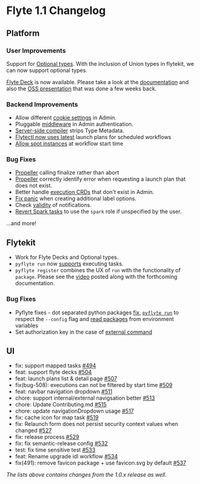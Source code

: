 # Flyte 1.1 Changelog

## Platform
### User Improvements
Support for [Optional types](https://github.com/flyteorg/flyte/issues/2426). With the inclusion of Union types in flytekit, we can now support optional types.

[Flyte Deck](https://github.com/flyteorg/flyte/issues/2175) is now available. Please take a look at the [documentation](https://docs.flyte.org/en/latest/user_guide/development_lifecycle/decks.html) and also the [OSS presentation](https://www.youtube.com/watch?v=KqyBYIaAZ7c) that was done a few weeks back.


### Backend Improvements
* Allow different [cookie settings](https://github.com/flyteorg/flyte/issues/2596) in Admin.
* Pluggable [middleware](https://github.com/flyteorg/flyte/issues/2507) in Admin authentication.
* [Server-side compiler](https://github.com/flyteorg/flyte/issues/2516) strips Type Metadata.
* [Flytectl now uses latest](https://github.com/flyteorg/flyte/issues/2329) launch plans for scheduled workflows
* [Allow spot instances](https://github.com/flyteorg/flyte/issues/2284) at workflow start time


### Bug Fixes
* [Propeller](https://github.com/flyteorg/flyte/issues/2298) calling finalize rather than abort
* [Propeller](https://github.com/flyteorg/flyte/issues/2404) correctly identify error when requesting a launch plan that does not exist.
* Better handle [execution CRDs](https://github.com/flyteorg/flyte/issues/2275) that don't exist in Admin.
* [Fix panic](https://github.com/flyteorg/flyte/issues/2597) when creating additional label options.
* Check [validity](https://github.com/flyteorg/flyte/issues/2601) of notifications.
* [Revert Spark tasks](https://github.com/flyteorg/flyteadmin/pull/450) to use the `spark` role if unspecified by the user.

...and more!

## Flytekit
* Work for Flyte Decks and Optional types.
* `pyflyte run` now [supports](https://github.com/flyteorg/flyte/issues/2471) executing tasks.
* `pyflyte register` combines the UX of `run` with the functionality of `package`. Please see the [video](https://www.youtube.com/watch?v=Z_KLl0qhp0Y) posted along with the forthcoming documentation.

### Bug Fixes
* Pyflyte fixes - dot separated python packages [fix](https://github.com/flyteorg/flyte/issues/2476),  [`pyflyte run`](https://github.com/flyteorg/flyte/issues/2474) to respect the `--config` flag and [read packages](https://github.com/flyteorg/flytekit/pull/1002) from environment variables
* Set authorization key in the case of [external command](https://github.com/flyteorg/flytekit/pull/1065)



## UI
* fix: support mapped tasks [#494](https://github.com/flyteorg/flyteconsole/pull/494)
* feat: support flyte decks [#504](https://github.com/flyteorg/flyteconsole/issues/504)
* feat: launch plans list & detail page [#507](https://github.com/flyteorg/flyteconsole/issues/507)
* fix(bug-508): executions can not be filtered by start time [#509](https://github.com/flyteorg/flyteconsole/issues/509)
* feat: navbar navigation dropdown [#511](https://github.com/flyteorg/flyteconsole/issues/511)
* chore: support internal/external navigsation better [#513](https://github.com/flyteorg/flyteconsole/issues/513)
* chore: Update Contributing.md [#515](https://github.com/flyteorg/flyteconsole/issues/515)
* chore: update navigationDropdown usage [#517](https://github.com/flyteorg/flyteconsole/issues/517)
* fix: cache icon for map task [#519](https://github.com/flyteorg/flyteconsole/issues/519)
* fix: Relaunch form does not persist security context values when changed [#527](https://github.com/flyteorg/flyteconsole/pull/527)
* fix: release process [#529](https://github.com/flyteorg/flyteconsole/pull/529)
* fix: fix semantic-release config [#532](https://github.com/flyteorg/flyteconsole/pull/532)
* test: fix time sensitive test [#533](https://github.com/flyteorg/flyteconsole/pull/533)
* feat: Rename upgrade idl workflow [#534](https://github.com/flyteorg/flyteconsole/pull/534)
* fix(491): remove favicon package + use favicon.svg by default [#537](https://github.com/flyteorg/flyteconsole/pull/537)

*The lists above contains changes from the 1.0.x release as well.*

